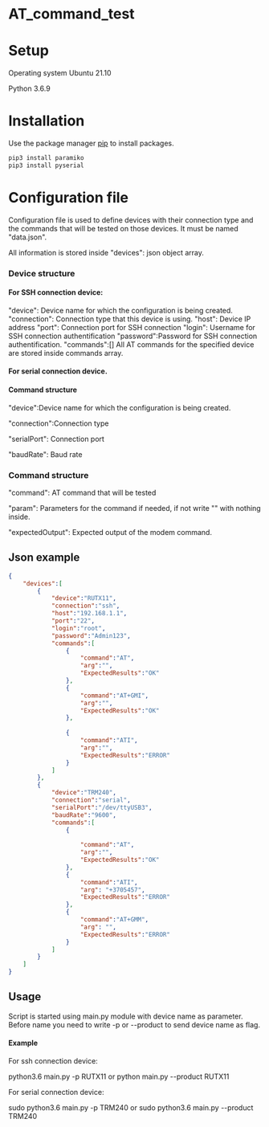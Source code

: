 # AT_command_test

# Setup

Operating system Ubuntu 21.10

Python 3.6.9

# Installation

Use the package manager [pip](https://pip.pypa.io/en/stable/) to install packages.

```bash
pip3 install paramiko
pip3 install pyserial
```
# Configuration file

Configuration file is used to define devices with their connection type and the commands that will be tested on those devices. It must be named "data.json".

All information is stored inside "devices": json object array.


### Device structure

#### For SSH connection device:

"device": Device name for which the configuration is being created.
"connection": Connection type that this device is using.
"host": Device IP address
"port": Connection port for SSH connection
"login": Username for SSH connection authentification
"password":Password for SSH connection authentification.
"commands":[] All AT commands for the specified device are stored inside commands array.

#### For serial connection device.

#### Command structure

"device":Device name for which the configuration is being created.

"connection":Connection type

"serialPort": Connection port

"baudRate": Baud rate

### Command structure

"command": AT command that will be tested

"param": Parameters for the command if needed, if not write "" with nothing inside.

"expectedOutput": Expected output of the modem command.

## Json example

```json
{
	"devices":[
		{
			"device":"RUTX11",
			"connection":"ssh",
            "host":"192.168.1.1",
            "port":"22",
			"login":"root",
			"password":"Admin123",
			"commands":[
				{
					"command":"AT",
                    "arg":"",
					"ExpectedResults":"OK"
				},
                {
					"command":"AT+GMI",
                    "arg":"",
					"ExpectedResults":"OK"
				},
                
				{
					"command":"ATI",
                    "arg":"",
					"ExpectedResults":"ERROR"
				}
			]
		},
		{
			"device":"TRM240",
			"connection":"serial",
			"serialPort":"/dev/ttyUSB3",
            "baudRate":"9600",
			"commands":[
				{
					
					"command":"AT",
                    "arg":"",
					"ExpectedResults":"OK"
				},
				{
					"command":"ATI",
                    "arg": "+3705457", 
					"ExpectedResults":"ERROR"
				},
				{
					"command":"AT+GMM",
                    "arg": "", 
					"ExpectedResults":"ERROR"
				}
			]
		}
	]
}

```

## Usage

Script is started using main.py module with device name as parameter. Before name you need to write -p or --product to send device name as flag.

#### Example

For ssh connection device:

python3.6 main.py -p RUTX11 or python main.py --product RUTX11

For serial connection device:

sudo python3.6 main.py -p TRM240 or sudo python3.6 main.py --product TRM240
